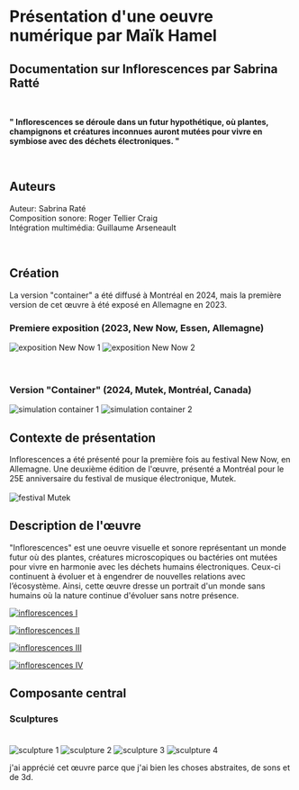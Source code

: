 




# Présentation d'une oeuvre numérique par Maïk Hamel



## Documentation sur Inflorescences par Sabrina Ratté


</br>

**" Inflorescences se déroule dans un futur hypothétique, où plantes, champignons et créatures inconnues auront mutées pour vivre en symbiose avec des déchets électroniques. "** 

</br>


## Auteurs

Auteur: Sabrina Raté </br>
Composition sonore: Roger Tellier Craig </br>
Intégration multimédia: Guillaume Arseneault </br>

</br>



## Création

La version "container" a été diffusé à Montréal en 2024, mais la première version de cet œuvre à été exposé en Allemagne en 2023. 

### Premiere exposition (2023, New Now, Essen, Allemagne) </br>
![exposition New Now 1](https://_inflorescence.gitlab.io/mutek2024/annexes/venues/media/Zollverein_3.jpeg)
![exposition New Now 2](https://_inflorescence.gitlab.io/mutek2024/annexes/venues/media/Zollverein_2.jpeg)
</br>
</br>
</br>
### Version "Container" (2024, Mutek, Montréal, Canada)
![simulation container 1](https://_inflorescence.gitlab.io/mutek2024/simulation/Sabrina_Ratt%C3%A9_simulation_20240627_1.jpg)
![simulation container 2](https://_inflorescence.gitlab.io/mutek2024/simulation/Sabrina_Ratt%C3%A9_simulation_20240627_3.jpg)




## Contexte de présentation


Inflorescences a été présenté pour la première fois au festival New Now, en Allemagne. Une deuxième édition de l'œuvre, présenté a Montréal pour le 25E anniversaire du festival de musique électronique, Mutek. </br> </br>
![festival Mutek](https://medias.mutek.org/montreal/_1200x630_crop_center-center_82_none/ThumbnailORG.png?mtime=1710174308)





## Description de l'œuvre

"Inflorescences" est une oeuvre visuelle et sonore représentant un monde futur où des plantes, créatures microscopiques ou bactéries ont mutées pour vivre en harmonie avec les déchets humains électroniques. Ceux-ci continuent à évoluer et à engendrer de nouvelles relations avec l’écosystème. Ainsi, cette œuvre dresse un portrait d'un monde sans humains où la nature continue d'évoluer sans notre présence.

[![inflorescences I](https://github.com/user-attachments/assets/48c740b9-fe92-4b04-8749-5798e763c75f)](https://vimeo.com/828618807)

[![inflorescences II](https://github.com/user-attachments/assets/e323f575-3b1f-4e02-9a92-c162983372ee)](https://vimeo.com/828623846)


[![inflorescences III](https://github.com/user-attachments/assets/e1161727-0736-426d-85a4-b9ab67192b28)](https://vimeo.com/828629317)


[![inflorescences IV](https://github.com/user-attachments/assets/93fa72d8-78e8-411e-96a2-5bade7cb3313)](https://vimeo.com/833466964)



## Composante central

### Sculptures </br> </br>
![sculpture 1](https://_inflorescence.gitlab.io/mutek2024/annexes/venues/media/sculpture_1_crt_television.jpeg)
![sculpture 2](https://_inflorescence.gitlab.io/mutek2024/annexes/venues/media/sculpture_2_amplifier.jpeg)
![sculpture 3](https://_inflorescence.gitlab.io/mutek2024/annexes/venues/media/sculpture_3_computer.jpeg)
![sculpture 4](https://_inflorescence.gitlab.io/mutek2024/annexes/venues/media/sculpture_4_vcr.jpeg)


j'ai apprécié cet œuvre parce que j'ai bien les choses abstraites, de sons et de 3d. 



